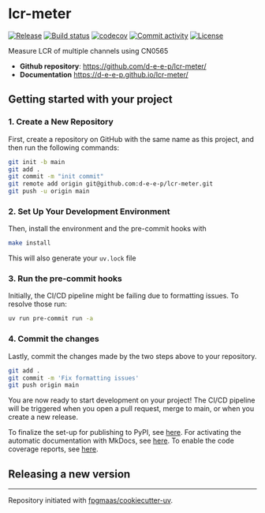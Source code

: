 # lcr-meter

[![Release](https://img.shields.io/github/v/release/d-e-e-p/lcr-meter)](https://img.shields.io/github/v/release/d-e-e-p/lcr-meter)
[![Build status](https://img.shields.io/github/actions/workflow/status/d-e-e-p/lcr-meter/main.yml?branch=main)](https://github.com/d-e-e-p/lcr-meter/actions/workflows/main.yml?query=branch%3Amain)
[![codecov](https://codecov.io/gh/d-e-e-p/lcr-meter/branch/main/graph/badge.svg)](https://codecov.io/gh/d-e-e-p/lcr-meter)
[![Commit activity](https://img.shields.io/github/commit-activity/m/d-e-e-p/lcr-meter)](https://img.shields.io/github/commit-activity/m/d-e-e-p/lcr-meter)
[![License](https://img.shields.io/github/license/d-e-e-p/lcr-meter)](https://img.shields.io/github/license/d-e-e-p/lcr-meter)

Measure LCR of multiple channels using CN0565

- **Github repository**: <https://github.com/d-e-e-p/lcr-meter/>
- **Documentation** <https://d-e-e-p.github.io/lcr-meter/>

## Getting started with your project

### 1. Create a New Repository

First, create a repository on GitHub with the same name as this project, and then run the following commands:

```bash
git init -b main
git add .
git commit -m "init commit"
git remote add origin git@github.com:d-e-e-p/lcr-meter.git
git push -u origin main
```

### 2. Set Up Your Development Environment

Then, install the environment and the pre-commit hooks with

```bash
make install
```

This will also generate your `uv.lock` file

### 3. Run the pre-commit hooks

Initially, the CI/CD pipeline might be failing due to formatting issues. To resolve those run:

```bash
uv run pre-commit run -a
```

### 4. Commit the changes

Lastly, commit the changes made by the two steps above to your repository.

```bash
git add .
git commit -m 'Fix formatting issues'
git push origin main
```

You are now ready to start development on your project!
The CI/CD pipeline will be triggered when you open a pull request, merge to main, or when you create a new release.

To finalize the set-up for publishing to PyPI, see [here](https://fpgmaas.github.io/cookiecutter-uv/features/publishing/#set-up-for-pypi).
For activating the automatic documentation with MkDocs, see [here](https://fpgmaas.github.io/cookiecutter-uv/features/mkdocs/#enabling-the-documentation-on-github).
To enable the code coverage reports, see [here](https://fpgmaas.github.io/cookiecutter-uv/features/codecov/).

## Releasing a new version



---

Repository initiated with [fpgmaas/cookiecutter-uv](https://github.com/fpgmaas/cookiecutter-uv).
